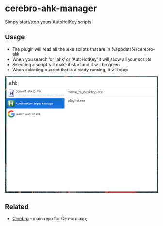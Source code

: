 # cerebro-ahk-manager
Simply start/stop yours AutoHotKey scripts

## Usage

* The plugin will read all the .exe scripts that are in %appdata%/cerebro-ahk
* When you search for 'ahk' or 'AutoHotKey' it will show all your scripts
* Selecting a script will make it start and it will be green
* When selecting a script that is already running, it will stop

![](screenshot.png)

## Related

* [Cerebro](http://github.com/KELiON/cerebro) – main repo for Cerebro app;
